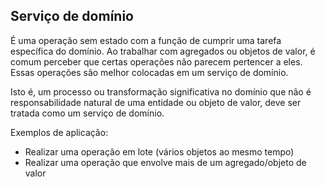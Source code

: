 ## Serviço de domínio

É uma operação sem estado com a função de cumprir uma tarefa específica do domínio. Ao trabalhar com agregados ou objetos de valor, é comum perceber que certas operações não parecem pertencer a eles. Essas operações são melhor colocadas em um serviço de domínio.

Isto é, um processo ou transformação significativa no domínio que não é responsabilidade natural de uma entidade ou objeto de valor, deve ser tratada como um serviço de domínio.

Exemplos de aplicação:
- Realizar uma operação em lote (vários objetos ao mesmo tempo)
- Realizar uma operação que envolve mais de um agregado/objeto de valor
